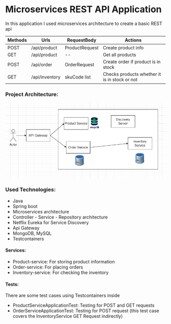 # Microservices REST API Application

In this application I used microservices architecture to create a basic REST api

| Methods | Urls           | RequestBody    | Actions                                       |
|---------|----------------|----------------|-----------------------------------------------|
| POST    | /api/product   | ProductRequest | Create product info                           |
| GET     | /api/product   | --             | Get all products                              |
| POST    | /api/order     | OrderRequest   | Create order if product is in stock           |
| GET     | /api/inventory | skuCode list   | Checks products whether it is in stock or not |


### Project Architecture:

![github](/githubPictures/architecture.png "Project architecture")

### Used Technologies:

- Java 
- Spring boot
- Microservices architecture
- Controller - Service - Repository architecture
- Netflix Eureka for Service Discovery
- Api Gateway
- MongoDB, MySQL
- Testcontainers

#### Services:

- Product-service: For storing product information
- Order-service: For placing orders
- Inventory-service: For checking the inventory 

#### Tests:

There are some test cases using Testcontainers inside 

- ProductServiceApplicationTest: Testing for POST and GET requests
- OrderServiceApplicationTest: Testing for POST request (this test case covers the InventoryService GET Request indirectly)

